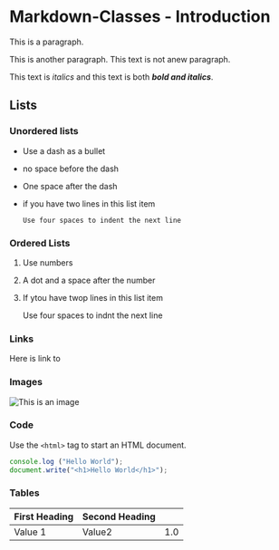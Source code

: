 # Markdown-Classes - Introduction

This is a paragraph.

This is another paragraph.
This text is not anew paragraph.

This text is *italics* and this text is both ***bold and italics***.

## Lists

### Unordered lists

- Use a dash as a bullet
- no space before the dash
- One space after the dash
- if you have two lines in this list item
  
      Use four spaces to indent the next line

### Ordered Lists

1. Use numbers
2. A dot and a space after the number
3. If ytou have twop lines in this list item

    Use four spaces to indnt the next line
    
### Links

Here is link to 

### Images

![This is an image](https://unsplash.com/photos/PTGQb_WPxNc)

### Code

Use the `<html>` tag to start an HTML document.
  
  ```Javascript
  console.log ("Hello World");
  document.write("<h1>Hello World</h1>");
  ```

### Tables

| First Heading | Second Heading |     |
| ------------- | -------------- | --: |
| Value 1       | Value2         | 1.0 |
